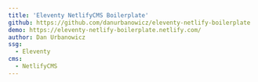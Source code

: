 ```yaml
---
title: 'Eleventy NetlifyCMS Boilerplate'
github: https://github.com/danurbanowicz/eleventy-netlify-boilerplate
demo: https://eleventy-netlify-boilerplate.netlify.com/
author: Dan Urbanowicz
ssg:
  - Eleventy
cms:
  - NetlifyCMS
---
```

